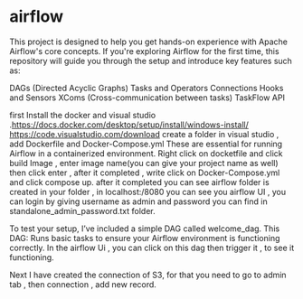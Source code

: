 # airflow
This project is designed to help you get hands-on experience with Apache Airflow's core concepts. If you're exploring Airflow for the first time, this repository will guide you through the setup and introduce key features such as:

DAGs (Directed Acyclic Graphs)
Tasks and Operators
Connections
Hooks and Sensors
XComs (Cross-communication between tasks)
TaskFlow API

first Install the docker and visual studio 
.https://docs.docker.com/desktop/setup/install/windows-install/
https://code.visualstudio.com/download
create a folder in visual studio , 
add Dockerfile and Docker-Compose.yml
 These are essential for running Airflow in a containerized environment.
Right click on docketfile and click build Image , enter image name(you can give your project name as well) then click enter , after it completed , write click on Docker-Compose.yml and click compose up.
after it completed you can see airflow folder  is created in your folder , in localhost:/8080 you can see you airflow UI , you can login by giving username as admin and  password you can find in standalone_admin_password.txt folder.

To test your setup, I’ve included a simple DAG called welcome_dag. This DAG:
Runs basic tasks to ensure your Airflow environment is functioning correctly. In the airflow Ui , you can click on this dag then trigger it , to see it functioning.


Next I have created the connection of S3, for that you need to go to admin tab , then connection , add new record.
